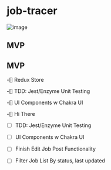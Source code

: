 # job-tracer

![image](https://user-images.githubusercontent.com/75869500/125496797-b383ccbd-588c-428f-a448-e0cfa440a5fd.png)

## MVP

## MVP

-[] Redux Store

-[] TDD: Jest/Enzyme Unit Testing

-[] UI Components w Chakra UI

-[] Hi There
- [ ] TDD: Jest/Enzyme Unit Testing

- [ ] UI Components w Chakra UI

- [ ] Finish Edit Job Post Functionality

- [ ] Filter Job List By status, last updated
